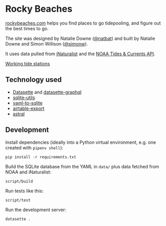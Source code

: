 # Rocky Beaches

[rockybeaches.com](https://www.rockybeaches.com/) helps you find places to go tidepooling, and figure out the best times to go.

The site was designed by Natalie Downe ([@natbat](https://twitter.com/natbat)) and built by Natalie Downe and Simon Willison ([@simonw](https://twitter.com/simonw)).

It uses data pulled from [iNaturalist](https://www.inaturalist.org/) and the [NOAA Tides & Currents API](https://tidesandcurrents.noaa.gov/web_services_info.html).

[Working tide stations](https://www.rockybeaches.com/data/noaa_stations_map?good__exact=1)

## Technology used

- [Datasette](https://datasette.io/) and [datasette-graphql](https://github.com/simonw/datasette-graphql)
- [sqlite-utils](https://sqlite-utils.readthedocs.io/)
- [yaml-to-sqlite](https://github.com/simonw/yaml-to-sqlite)
- [airtable-export](https://github.com/simonw/airtable-export)
- [astral](https://astral.readthedocs.io/)

## Development

Install dependencies (ideally into a Python virtual environment, e.g. one created with `pipenv shell`):

    pip install -r requirements.txt

Build the SQLite database from the YAML in `data/` plus data fetched from NOAA and iNaturalist:

    script/build

Run tests like this:

    script/test

Run the development server:

    datasette .
